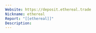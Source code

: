 ```yaml
---
Website: https://deposit.ethereal.trade
Nickname: ethereal
Report: "[[ethereal]]"
Description:
---
```

